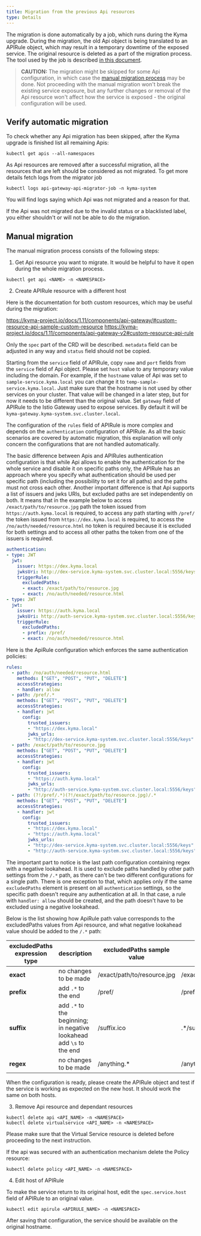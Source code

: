 ```yaml
---
title: Migration from the previous Api resources
type: Details
---
```


The migration is done automatically by a job, which runs during the Kyma upgrade. During the migration, the old Api object is being translated to an APIRule object, which may result in a temporary downtime of the exposed service. The original resource is deleted as a part of the migration process. The tool used by the job is described [in this document](https://github.com/kyma-project/kyma/blob/master/components/api-gateway-migrator/README.md#api-gateway-migrator).

>**CAUTION:** The migration might be skipped for some Api configuration, in which case the [manual migration process](#manual-migration) may be done. Not proceeding with the manual migration won't break the existing service exposure, but any further changes or removal of the Api resource won't affect how the service is exposed - the original configuration will be used.

## Verify automatic migration

To check whether any Api migration has been skipped, after the Kyma upgrade is finished list all remaining Apis: 

```shell script
kubectl get apis --all-namespaces
```

As Api resources are removed after a successful migration, all the resources that are left should be considered as not migrated. To get more details fetch logs from the migrator job

```shell script
kubectl logs api-gateway-api-migrator-job -n kyma-system
```

You will find logs saying which Api was not migrated and a reason for that.

If the Api was not migrated due to the invalid status or a blacklisted label, you either shouldn't or will not be able to do the migration.

## Manual migration

The manual migration process consists of the following steps:

1. Get Api resource you want to migrate. It would be helpful to have it open during the whole migration process.

```shell script
kubectl get api <NAME> -n <NAMESPACE>
```

2. Create APIRule resource with a different host

Here is the documentation for both custom resources, which may be useful during the migration:

https://kyma-project.io/docs/1.11/components/api-gateway/#custom-resource-api-sample-custom-resource
https://kyma-project.io/docs/1.11/components/api-gateway-v2#custom-resource-api-rule

Only the `spec` part of the CRD will be described. `metadata` field can be adjusted in any way and `status` field should not be copied.

Starting from the `service` field of APIRule, copy `name` and `port` fields from the `service` field of Api object. Please set `host` value to any temporary value including the domain. For example, if the `hostname` value of Api was set to `sample-service.kyma.local` you can change it to `temp-sample-service.kyma.local`. Just make sure that the hostname is not used by other services on your cluster. That value will be changed in a later step, but for now it needs to be different than the original value. Set `gateway` field of APIRule to the Istio Gateway used to expose services. By default it will be `kyma-gateway.kyma-system.svc.cluster.local`.

The configuration of the `rules` field of APIRule is more complex and depends on the `authentication` configuration of APIRule. As all the basic scenarios are covered by automatic migration, this explanation will only concern the configurations that are not handled automatically.

The basic difference between Apis and APIRules authentication configuration is that while Api allows to enable the authentication for the whole service and disable it on specific paths only, the APIRule has an approach where you specify what authentication should be used per specific path (including the possibility to set it for all paths) and the paths must not cross each other. Another important difference is that Api supports a list of issuers and jwks URIs, but excluded paths are set independently on both. It means that in the example below to access `/exact/path/to/resource.jpg` path the token issued from `https://auth.kyma.local` is required, to access any path starting with `/pref/` the token issued from `https://dex.kyma.local` is required, to access the `/no/auth/needed/resource.html` no token is required because it is excluded for both settings and to access all other paths the token from one of the issuers is required.

```yaml
authentication:
- type: JWT
  jwt:
    issuer: https://dex.kyma.local
    jwksUri: http://dex-service.kyma-system.svc.cluster.local:5556/keys
    triggerRule:
      excludedPaths:
      - exact: /exact/path/to/resource.jpg
      - exact: /no/auth/needed/resource.html
- type: JWT
  jwt:
    issuer: https://auth.kyma.local
    jwksUri: http://auth-service.kyma-system.svc.cluster.local:5556/keys
    triggerRule:
      excludedPaths:
      - prefix: /pref/
      - exact: /no/auth/needed/resource.html
```

Here is the ApiRule configuration which enforces the same authentication policies:

```yaml
rules:
  - path: /no/auth/needed/resource.html
    methods: ["GET", "POST", "PUT", "DELETE"]
    accessStrategies:
    - handler: allow
  - path: /pref/.*
    methods: ["GET", "POST", "PUT", "DELETE"]
    accessStrategies:
    - handler: jwt
      config:
        trusted_issuers:
        - "https://dex.kyma.local"
        jwks_urls:
        - "http://dex-service.kyma-system.svc.cluster.local:5556/keys"
  - path: /exact/path/to/resource.jpg
    methods: ["GET", "POST", "PUT", "DELETE"]
    accessStrategies:
    - handler: jwt
      config:
        trusted_issuers:
        - "https://auth.kyma.local"
        jwks_urls:
        - "http://auth-service.kyma-system.svc.cluster.local:5556/keys"
  - path: (?!/pref/.*)(?!/exact/path/to/resource.jpg)/.*
    methods: ["GET", "POST", "PUT", "DELETE"]
    accessStrategies:
    - handler: jwt
      config:
        trusted_issuers:
        - "https://dex.kyma.local"
        - "https://auth.kyma.local"
        jwks_urls:
        - "http://dex-service.kyma-system.svc.cluster.local:5556/keys"
        - "http://auth-service.kyma-system.svc.cluster.local:5556/keys"
```

The important part to notice is the last path configuration containing regex with a negative lookahead. It is used to exclude paths handled by other path settings from the `/.*` path, as there can't be two different configurations for a single path. There is one exception to that, which applies only if the same `excludedPaths` element is present on all `authentication` settings, so the specific path doesn't require any authentication at all. In that case, a rule with `handler: allow` should be created, and the path doesn't have to be excluded using a negative lookahead.

Below is the list showing how ApiRule path value corresponds to the excludedPaths values from Api resource, and what negative lookahead value should be added to the `/.*` path:

| excludedPaths expression type | description | excludedPaths sample value | path value | negative lookahead value |
|---|---|---|---|---|
|**exact**| no changes to be made | /exact/path/to/resource.jpg | /exact/path/to/resource.jpg | (?!/exact/path/to/resource.jpg) |
|**prefix**| add `.*` to the end | /pref/ | /pref/.* | (?!/pref/.*) |
|**suffix**| add `.*` to the beginning; in negative lookahead add `\s` to the end | /suffix.ico | .*/suffix.ico | (?!.*/suffix.ico\s) |
|**regex**| no changes to be made | /anything.* | /anything.* | (?!/anything.*) |

When the configuration is ready, please create the APIRule object and test if the service is working as expected on the new host. It should work the same on both hosts.

3. Remove Api resource and dependant resources

```shell script
kubectl delete api <API_NAME> -n <NAMESPACE>
kubectl delete virtualservice <API_NAME> -n <NAMESPACE>
```

Please make sure that the Virtual Service resource is deleted before proceeding to the next instruction.

If the api was secured with an authentication mechanism delete the Policy resource:

```shell script
kubectl delete policy <API_NAME> -n <NAMESPACE>
```

4. Edit host of APIRule

To make the service return to its original host, edit the `spec.service.host` field of APIRule to an original value.

```shell script
kubectl edit apirule <APIRULE_NAME> -n <NAMESPACE>
```

After saving that configuration, the service should be available on the original hostname.